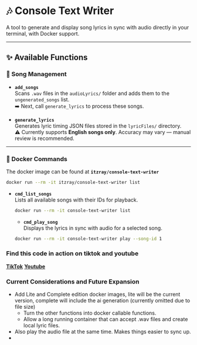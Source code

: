 # 🎶 Console Text Writer

A tool to generate and display song lyrics in sync with audio directly in your terminal, with Docker support.

---

## ✨ Available Functions

### 📝 Song Management

- **`add_songs`**  
  Scans `.wav` files in the `audioLyrics/` folder and adds them to the `ungenerated_songs` list.  
  ➡️ Next, call `generate_lyrics` to process these songs.

- **`generate_lyrics`**  
  Generates lyric timing JSON files stored in the `lyricFiles/` directory.  
  ⚠️ Currently supports **English songs only**. Accuracy may vary — manual review is recommended.

---

### 🎵 Docker Commands

The docker image can be found at **`itzray/console-text-writer`**

```bash
docker run --rm -it itzray/console-text-writer list
```

- **`cmd_list_songs`**  
  Lists all available songs with their IDs for playback.

  ```bash
  docker run --rm -it console-text-writer list
  ```

  - **`cmd_play_song`**  
    Displays the lyrics in sync with audio for a selected song.

  ```bash
  docker run --rm -it console-text-writer play --song-id 1
  ```

### Find this code in action on tiktok and youtube

**[TikTok](https://www.tiktok.com/@mhffn_)**
**[Youtube](https://www.youtube.com/@1ts_Ray/shorts)**

### Current Considerations and Future Expansion

- Add Lite and Complete edition docker images, lite will be the current version, complete will include the ai generation (currently omitted due to file size)
  - Turn the other functions into docker callable functions.
  - Allow a long running container that can accept .wav files and create local lyric files.
- Also play the audio file at the same time. Makes things easier to sync up.
-
